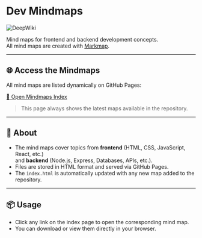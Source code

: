 # Dev Mindmaps

![DeepWiki](https://deepwiki.com/badge.svg)

Mind maps for frontend and backend development concepts.  
All mind maps are created with [Markmap](https://markmap.js.org/).

---

## 🌐 Access the Mindmaps

All mind maps are listed dynamically on GitHub Pages:

[📂 Open Mindmaps Index](https://mquirosp.github.io/dev-mindmaps/)

> This page always shows the latest maps available in the repository.

---

## 📝 About

- The mind maps cover topics from **frontend** (HTML, CSS, JavaScript, React, etc.)  
  and **backend** (Node.js, Express, Databases, APIs, etc.).
- Files are stored in HTML format and served via GitHub Pages.
- The `index.html` is automatically updated with any new map added to the repository.

---

## 📦 Usage

- Click any link on the index page to open the corresponding mind map.  
- You can download or view them directly in your browser.
